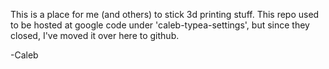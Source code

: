 This is a place for me (and others) to stick 3d printing stuff.  This repo used to be hosted at google code under 'caleb-typea-settings', but since they closed, I've moved it over here to github.

-Caleb

